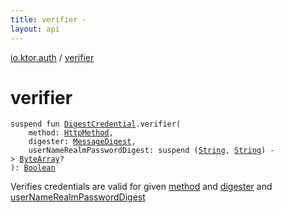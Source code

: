 ```yaml
---
title: verifier - 
layout: api
---
```


<div class='api-docs-breadcrumbs'><a href="index.html">io.ktor.auth</a> / <a href="./verifier.html">verifier</a></div>

# verifier

<div class="signature"><code><span class="keyword">suspend</span> <span class="keyword">fun </span><a href="-digest-credential/index.html"><span class="identifier">DigestCredential</span></a><span class="symbol">.</span><span class="identifier">verifier</span><span class="symbol">(</span><br/>&nbsp;&nbsp;&nbsp;&nbsp;<span class="parameterName" id="io.ktor.auth$verifier(io.ktor.auth.DigestCredential, io.ktor.http.HttpMethod, java.security.MessageDigest, kotlin.SuspendFunction2((kotlin.String, , kotlin.ByteArray)))/method">method</span><span class="symbol">:</span>&nbsp;<a href="../io.ktor.http/-http-method/index.html"><span class="identifier">HttpMethod</span></a><span class="symbol">, </span><br/>&nbsp;&nbsp;&nbsp;&nbsp;<span class="parameterName" id="io.ktor.auth$verifier(io.ktor.auth.DigestCredential, io.ktor.http.HttpMethod, java.security.MessageDigest, kotlin.SuspendFunction2((kotlin.String, , kotlin.ByteArray)))/digester">digester</span><span class="symbol">:</span>&nbsp;<a href="http://docs.oracle.com/javase/6/docs/api/java/security/MessageDigest.html"><span class="identifier">MessageDigest</span></a><span class="symbol">, </span><br/>&nbsp;&nbsp;&nbsp;&nbsp;<span class="parameterName" id="io.ktor.auth$verifier(io.ktor.auth.DigestCredential, io.ktor.http.HttpMethod, java.security.MessageDigest, kotlin.SuspendFunction2((kotlin.String, , kotlin.ByteArray)))/userNameRealmPasswordDigest">userNameRealmPasswordDigest</span><span class="symbol">:</span>&nbsp;<span class="keyword">suspend </span><span class="symbol">(</span><a href="https://kotlinlang.org/api/latest/jvm/stdlib/kotlin/-string/index.html"><span class="identifier">String</span></a><span class="symbol">,</span>&nbsp;<a href="https://kotlinlang.org/api/latest/jvm/stdlib/kotlin/-string/index.html"><span class="identifier">String</span></a><span class="symbol">)</span>&nbsp;<span class="symbol">-&gt;</span>&nbsp;<a href="https://kotlinlang.org/api/latest/jvm/stdlib/kotlin/-byte-array/index.html"><span class="identifier">ByteArray</span></a><span class="symbol">?</span><br/><span class="symbol">)</span><span class="symbol">: </span><a href="https://kotlinlang.org/api/latest/jvm/stdlib/kotlin/-boolean/index.html"><span class="identifier">Boolean</span></a></code></div>

Verifies credentials are valid for given <a href="verifier.html#io.ktor.auth$verifier(io.ktor.auth.DigestCredential, io.ktor.http.HttpMethod, java.security.MessageDigest, kotlin.SuspendFunction2((kotlin.String, , kotlin.ByteArray)))/method">method</a> and <a href="verifier.html#io.ktor.auth$verifier(io.ktor.auth.DigestCredential, io.ktor.http.HttpMethod, java.security.MessageDigest, kotlin.SuspendFunction2((kotlin.String, , kotlin.ByteArray)))/digester">digester</a> and <a href="verifier.html#io.ktor.auth$verifier(io.ktor.auth.DigestCredential, io.ktor.http.HttpMethod, java.security.MessageDigest, kotlin.SuspendFunction2((kotlin.String, , kotlin.ByteArray)))/userNameRealmPasswordDigest">userNameRealmPasswordDigest</a>

